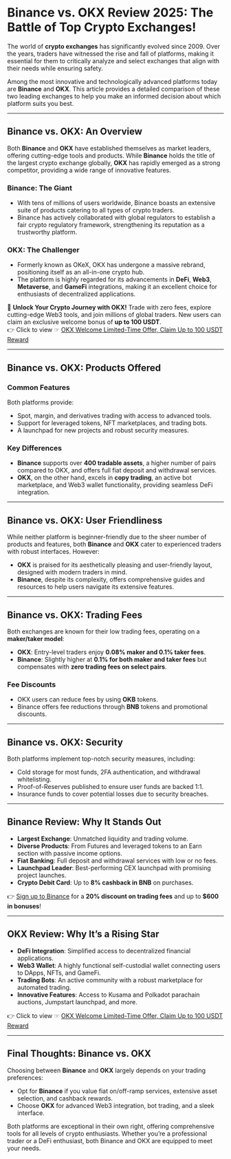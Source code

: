 # Binance vs. OKX Review 2025: The Battle of Top Crypto Exchanges!

The world of **crypto exchanges** has significantly evolved since 2009. Over the years, traders have witnessed the rise and fall of platforms, making it essential for them to critically analyze and select exchanges that align with their needs while ensuring safety. 

Among the most innovative and technologically advanced platforms today are **Binance** and **OKX**. This article provides a detailed comparison of these two leading exchanges to help you make an informed decision about which platform suits you best.

---

## Binance vs. OKX: An Overview

Both **Binance** and **OKX** have established themselves as market leaders, offering cutting-edge tools and products. While **Binance** holds the title of the largest crypto exchange globally, **OKX** has rapidly emerged as a strong competitor, providing a wide range of innovative features.

### Binance: The Giant
- With tens of millions of users worldwide, Binance boasts an extensive suite of products catering to all types of crypto traders.
- Binance has actively collaborated with global regulators to establish a fair crypto regulatory framework, strengthening its reputation as a trustworthy platform.

### OKX: The Challenger
- Formerly known as OKeX, OKX has undergone a massive rebrand, positioning itself as an all-in-one crypto hub.
- The platform is highly regarded for its advancements in **DeFi**, **Web3**, **Metaverse**, and **GameFi** integrations, making it an excellent choice for enthusiasts of decentralized applications.

🚀 **Unlock Your Crypto Journey with OKX!** Trade with zero fees, explore cutting-edge Web3 tools, and join millions of global traders. New users can claim an exclusive welcome bonus of **up to 100 USDT**.  
👉 Click to view ☞ [OKX Welcome Limited-Time Offer, Claim Up to 100 USDT Reward](https://bit.ly/OKXe)

---

## Binance vs. OKX: Products Offered

### Common Features
Both platforms provide:
- Spot, margin, and derivatives trading with access to advanced tools.
- Support for leveraged tokens, NFT marketplaces, and trading bots.
- A launchpad for new projects and robust security measures.

### Key Differences
- **Binance** supports over **400 tradable assets**, a higher number of pairs compared to OKX, and offers full fiat deposit and withdrawal services.
- **OKX**, on the other hand, excels in **copy trading**, an active bot marketplace, and Web3 wallet functionality, providing seamless DeFi integration.

---

## Binance vs. OKX: User Friendliness

While neither platform is beginner-friendly due to the sheer number of products and features, both **Binance** and **OKX** cater to experienced traders with robust interfaces. However:
- **OKX** is praised for its aesthetically pleasing and user-friendly layout, designed with modern traders in mind.
- **Binance**, despite its complexity, offers comprehensive guides and resources to help users navigate its extensive features.

---

## Binance vs. OKX: Trading Fees

Both exchanges are known for their low trading fees, operating on a **maker/taker model**:
- **OKX**: Entry-level traders enjoy **0.08% maker and 0.1% taker fees**.
- **Binance**: Slightly higher at **0.1% for both maker and taker fees** but compensates with **zero trading fees on select pairs**.

### Fee Discounts
- OKX users can reduce fees by using **OKB** tokens.
- Binance offers fee reductions through **BNB** tokens and promotional discounts.

---

## Binance vs. OKX: Security

Both platforms implement top-notch security measures, including:
- Cold storage for most funds, 2FA authentication, and withdrawal whitelisting.
- Proof-of-Reserves published to ensure user funds are backed 1:1.
- Insurance funds to cover potential losses due to security breaches.

---

## Binance Review: Why It Stands Out
- **Largest Exchange**: Unmatched liquidity and trading volume.
- **Diverse Products**: From Futures and leveraged tokens to an Earn section with passive income options.
- **Fiat Banking**: Full deposit and withdrawal services with low or no fees.
- **Launchpad Leader**: Best-performing CEX launchpad with promising project launches.
- **Crypto Debit Card**: Up to **8% cashback in BNB** on purchases.

👉 [Sign up to Binance](https://bit.ly/OKXe) for a **20% discount on trading fees** and up to **$600 in bonuses**!

---

## OKX Review: Why It’s a Rising Star
- **DeFi Integration**: Simplified access to decentralized financial applications.
- **Web3 Wallet**: A highly functional self-custodial wallet connecting users to DApps, NFTs, and GameFi.
- **Trading Bots**: An active community with a robust marketplace for automated trading.
- **Innovative Features**: Access to Kusama and Polkadot parachain auctions, Jumpstart launchpad, and more.

👉 Click to view ☞ [OKX Welcome Limited-Time Offer, Claim Up to 100 USDT Reward](https://bit.ly/OKXe)

---

## Final Thoughts: Binance vs. OKX

Choosing between **Binance** and **OKX** largely depends on your trading preferences:
- Opt for **Binance** if you value fiat on/off-ramp services, extensive asset selection, and cashback rewards.
- Choose **OKX** for advanced Web3 integration, bot trading, and a sleek interface.

Both platforms are exceptional in their own right, offering comprehensive tools for all levels of crypto enthusiasts. Whether you’re a professional trader or a DeFi enthusiast, both Binance and OKX are equipped to meet your needs.
